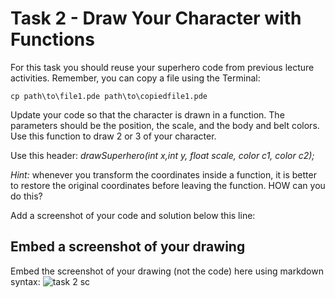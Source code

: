 # Task 2 - Draw Your Character with Functions

For this task you should reuse your superhero code from previous lecture activities.
Remember, you can copy a file using the Terminal:

```
cp path\to\file1.pde path\to\copiedfile1.pde
```

Update your code so that the character is drawn in a function.
The parameters should be the position, the scale, and the body and belt colors.
Use this function to draw 2 or 3 of your character.

Use this header: _drawSuperhero(int x,int y, float scale, color c1, color c2);_

_Hint:_ whenever you transform the coordinates inside a function, it is better to restore the original coordinates before leaving the function. HOW can you do this?

Add a screenshot of your code and solution below this line:

## Embed a screenshot of your drawing

Embed the screenshot of your drawing (not the code) here using markdown syntax:
![task 2 sc](/activity/screenshots/task2.png)
